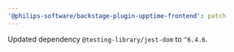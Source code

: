 ```yaml
---
'@philips-software/backstage-plugin-upptime-frontend': patch
---
```


Updated dependency `@testing-library/jest-dom` to `^6.4.6`.

